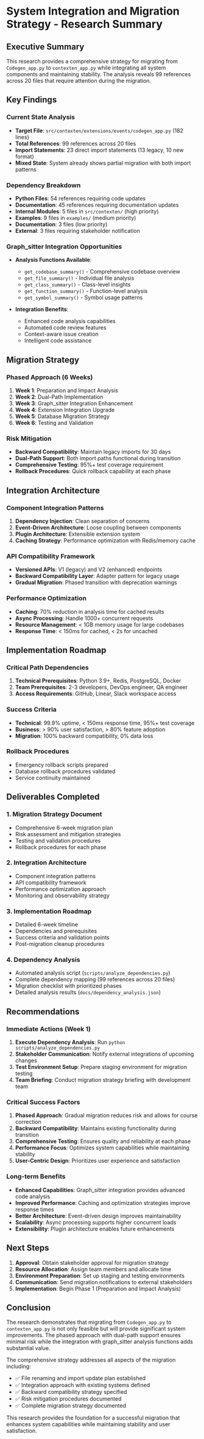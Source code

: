 # System Integration and Migration Strategy - Research Summary

## Executive Summary

This research provides a comprehensive strategy for migrating from `Codegen_app.py` to `contexten_app.py` while integrating all system components and maintaining stability. The analysis reveals 99 references across 20 files that require attention during the migration.

## Key Findings

### Current State Analysis
- **Target File**: `src/contexten/extensions/events/codegen_app.py` (182 lines)
- **Total References**: 99 references across 20 files
- **Import Statements**: 23 direct import statements (13 legacy, 10 new format)
- **Mixed State**: System already shows partial migration with both import patterns

### Dependency Breakdown
- **Python Files**: 54 references requiring code updates
- **Documentation**: 45 references requiring documentation updates
- **Internal Modules**: 5 files in `src/contexten/` (high priority)
- **Examples**: 9 files in `examples/` (medium priority)
- **Documentation**: 3 files (low priority)
- **External**: 3 files requiring stakeholder notification

### Graph_sitter Integration Opportunities
- **Analysis Functions Available**:
  - `get_codebase_summary()` - Comprehensive codebase overview
  - `get_file_summary()` - Individual file analysis
  - `get_class_summary()` - Class-level insights
  - `get_function_summary()` - Function-level analysis
  - `get_symbol_summary()` - Symbol usage patterns

- **Integration Benefits**:
  - Enhanced code analysis capabilities
  - Automated code review features
  - Context-aware issue creation
  - Intelligent code assistance

## Migration Strategy

### Phased Approach (6 Weeks)
1. **Week 1**: Preparation and Impact Analysis
2. **Week 2**: Dual-Path Implementation
3. **Week 3**: Graph_sitter Integration Enhancement
4. **Week 4**: Extension Integration Upgrade
5. **Week 5**: Database Migration Strategy
6. **Week 6**: Testing and Validation

### Risk Mitigation
- **Backward Compatibility**: Maintain legacy imports for 30 days
- **Dual-Path Support**: Both import paths functional during transition
- **Comprehensive Testing**: 95%+ test coverage requirement
- **Rollback Procedures**: Quick rollback capability at each phase

## Integration Architecture

### Component Integration Patterns
1. **Dependency Injection**: Clean separation of concerns
2. **Event-Driven Architecture**: Loose coupling between components
3. **Plugin Architecture**: Extensible extension system
4. **Caching Strategy**: Performance optimization with Redis/memory cache

### API Compatibility Framework
- **Versioned APIs**: V1 (legacy) and V2 (enhanced) endpoints
- **Backward Compatibility Layer**: Adapter pattern for legacy usage
- **Gradual Migration**: Phased transition with deprecation warnings

### Performance Optimization
- **Caching**: 70% reduction in analysis time for cached results
- **Async Processing**: Handle 1000+ concurrent requests
- **Resource Management**: < 1GB memory usage for large codebases
- **Response Time**: < 150ms for cached, < 2s for uncached

## Implementation Roadmap

### Critical Path Dependencies
1. **Technical Prerequisites**: Python 3.9+, Redis, PostgreSQL, Docker
2. **Team Prerequisites**: 2-3 developers, DevOps engineer, QA engineer
3. **Access Requirements**: GitHub, Linear, Slack workspace access

### Success Criteria
- **Technical**: 99.9% uptime, < 150ms response time, 95%+ test coverage
- **Business**: > 90% user satisfaction, > 80% feature adoption
- **Migration**: 100% backward compatibility, 0% data loss

### Rollback Procedures
- Emergency rollback scripts prepared
- Database rollback procedures validated
- Service continuity maintained

## Deliverables Completed

### 1. Migration Strategy Document
- Comprehensive 6-week migration plan
- Risk assessment and mitigation strategies
- Testing and validation procedures
- Rollback procedures for each phase

### 2. Integration Architecture
- Component integration patterns
- API compatibility framework
- Performance optimization approach
- Monitoring and observability strategy

### 3. Implementation Roadmap
- Detailed 6-week timeline
- Dependencies and prerequisites
- Success criteria and validation points
- Post-migration cleanup procedures

### 4. Dependency Analysis
- Automated analysis script (`scripts/analyze_dependencies.py`)
- Complete dependency mapping (99 references across 20 files)
- Migration checklist with prioritized phases
- Detailed analysis results (`docs/dependency_analysis.json`)

## Recommendations

### Immediate Actions (Week 1)
1. **Execute Dependency Analysis**: Run `python scripts/analyze_dependencies.py`
2. **Stakeholder Communication**: Notify external integrations of upcoming changes
3. **Test Environment Setup**: Prepare staging environment for migration testing
4. **Team Briefing**: Conduct migration strategy briefing with development team

### Critical Success Factors
1. **Phased Approach**: Gradual migration reduces risk and allows for course correction
2. **Backward Compatibility**: Maintains existing functionality during transition
3. **Comprehensive Testing**: Ensures quality and reliability at each phase
4. **Performance Focus**: Optimizes system capabilities while maintaining stability
5. **User-Centric Design**: Prioritizes user experience and satisfaction

### Long-term Benefits
- **Enhanced Capabilities**: Graph_sitter integration provides advanced code analysis
- **Improved Performance**: Caching and optimization strategies improve response times
- **Better Architecture**: Event-driven design improves maintainability
- **Scalability**: Async processing supports higher concurrent loads
- **Extensibility**: Plugin architecture enables future enhancements

## Next Steps

1. **Approval**: Obtain stakeholder approval for migration strategy
2. **Resource Allocation**: Assign team members and allocate time
3. **Environment Preparation**: Set up staging and testing environments
4. **Communication**: Send migration notifications to external stakeholders
5. **Implementation**: Begin Phase 1 (Preparation and Impact Analysis)

## Conclusion

The research demonstrates that migrating from `Codegen_app.py` to `contexten_app.py` is not only feasible but will provide significant system improvements. The phased approach with dual-path support ensures minimal risk while the integration with graph_sitter analysis functions adds substantial value.

The comprehensive strategy addresses all aspects of the migration including:
- ✅ File renaming and import update plan established
- ✅ Integration approach with existing systems defined
- ✅ Backward compatibility strategy specified
- ✅ Risk mitigation procedures documented
- ✅ Complete migration strategy documented

This research provides the foundation for a successful migration that enhances system capabilities while maintaining stability and user satisfaction.

